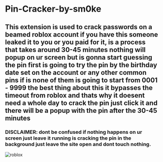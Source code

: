 # Pin-Cracker-by-sm0ke

## This extension is used to crack passwords on a beamed roblox account if you have this someone leaked it to you or you paid for it, is a process that takes around 30-45 minutes nothing will popup on ur screen but is gonna start guessing the pin first is going to try the pin by the birthday date set on the account or any other common pins if is none of them is going to start from 0001 - 9999 the best thing about this it bypasses the timeout from roblox and thats why it doesent need a whole day to crack the pin just click it and there will be a popup with the pin after the 30-45 minutes 

### DISCLAIMER: dont be confused if nothing happens on ur screen just leave it running is cracking the pin in the background just leave the site open and dont touch nothing.

![roblox](https://github.com/Seksij/Pin-Cracker-by-sm0ke/assets/99182645/db50a4bc-6908-461c-b44c-066830304899)
